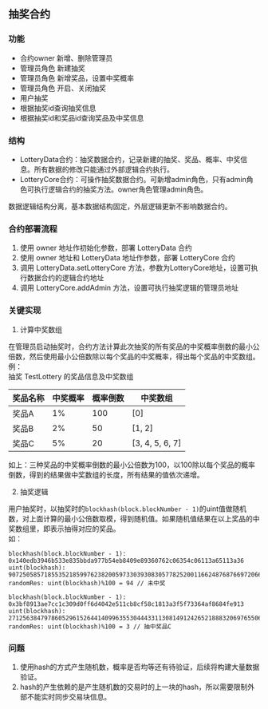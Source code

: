 ## 抽奖合约

### 功能

- 合约owner 新增、删除管理员
- 管理员角色 新建抽奖
- 管理员角色 新增奖品，设置中奖概率
- 管理员角色 开启、关闭抽奖
- 用户抽奖
- 根据抽奖id查询抽奖信息
- 根据抽奖id和奖品id查询奖品及中奖信息

### 结构

- LotteryData合约：抽奖数据合约，记录新建的抽奖、奖品、概率、中奖信息。所有数据的修改只能通过外部逻辑合约执行。
- LotteryCore合约：可操作抽奖数据合约。可新增admin角色，只有admin角色可执行逻辑合约的抽奖方法。owner角色管理admin角色。

数据逻辑结构分离，基本数据结构固定，外层逻辑更新不影响数据合约。

### 合约部署流程

1. 使用 owner 地址作初始化参数，部署 LotteryData 合约
2. 使用 owner 地址和 LotteryData 地址作参数，部署 LotteryCore 合约
3. 调用 LotteryData.setLotteryCore 方法，参数为LotteryCore地址，设置可执行数据合约的逻辑合约地址
4. 调用 LotteryCore.addAdmin 方法，设置可执行抽奖逻辑的管理员地址

### 关键实现

1. 计算中奖数组

在管理员启动抽奖时，合约方法计算此次抽奖的所有奖品的中奖概率倒数的最小公倍数，然后使用最小公倍数除以每个奖品的中奖概率，得出每个奖品的中奖数组。  
例：  
抽奖 TestLottery 的奖品信息及中奖数组  

| 奖品名称 | 中奖概率 | 概率倒数 | 中奖数组        |
| -------- | -------- | -------- | --------------- |
| 奖品A    | 1%       | 100      | [0]             |
| 奖品B    | 2%       | 50       | [1, 2]          |
| 奖品C    | 5%       | 20       | [3, 4, 5, 6, 7] |

如上：三种奖品的中奖概率倒数的最小公倍数为100，以100除以每个奖品的概率倒数，得到的结果做中奖数组的长度，所有结果的值依次递增。

2. 抽奖逻辑

用户抽奖时，以抽奖时的`blockhash(block.blockNumber - 1)`的uint值做随机数，对上面计算的最小公倍数取模，得到随机值。如果随机值结果在以上奖品的中奖数组里，即表示抽得对应的奖品。  
如：  
```
blockhash(block.blockNumber - 1): 0x140edb3946b533e835bbda977b54eb8409e89360762c06354c06113a65113a36
uint(blockhash): 9072505857185535218599762382005973303930830577825200116624876876697206602294
randomRes: uint(blockhash)%100 = 94 // 未中奖

blockhash(block.blockNumber - 1): 0x3bf8913ae7cc1c309d0ff6d4042e511cb8cf58c1813a3f5f73364af8684fe913
uint(blockhash): 27125638479786052961526441409963553044433113081491242652188832069765506787603
randomRes: uint(blockhash)%100 = 3 // 抽中奖品C
```

### 问题

1. 使用hash的方式产生随机数，概率是否均等还有待验证，后续将构建大量数据验证。
2. hash的产生依赖的是产生随机数的交易时的上一块的hash，所以需要限制外部不能实时同步交易块信息。
